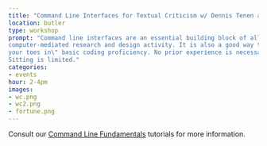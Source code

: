 ```yaml
---
title: "Command Line Interfaces for Textual Criticism w/ Dennis Tenen and Pamela Smith"
location: butler
type: workshop
prompt: "Command line interfaces are an essential building block of all
computer-mediated research and design activity. It is also a good way to \"dip
your toes in\" basic coding proficiency. No prior experience is necessary.
Sitting is limited."
categories:
- events
hour: 2-4pm
images:
- wc.png
- wc2.png
- fortune.png
---
```


Consult our [Command Line
Fundamentals](https://github.com/dh-notes/dhnotes/blob/master/tutorials/command-line/000-cli.md)
tutorials for more information.
